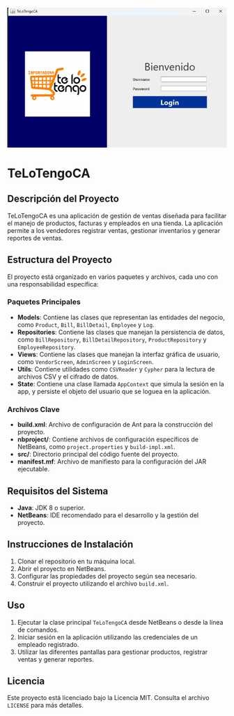![Main-Screen](image.png)

# TeLoTengoCA

## Descripción del Proyecto

TeLoTengoCA es una aplicación de gestión de ventas diseñada para facilitar el manejo de productos, facturas y empleados en una tienda. La aplicación permite a los vendedores registrar ventas, gestionar inventarios y generar reportes de ventas.

## Estructura del Proyecto

El proyecto está organizado en varios paquetes y archivos, cada uno con una responsabilidad específica:

### Paquetes Principales

- **Models**: Contiene las clases que representan las entidades del negocio, como `Product`, `Bill`, `BillDetail`, `Employee` y `Log`.
- **Repositories**: Contiene las clases que manejan la persistencia de datos, como `BillRepository`, `BillDetailRepository`, `ProductRepository` y `EmployeeRepository`.
- **Views**: Contiene las clases que manejan la interfaz gráfica de usuario, como `VendorScreen`, `AdminScreen` y `LoginScreen`.
- **Utils**: Contiene utilidades como `CSVReader` y `Cypher` para la lectura de archivos CSV y el cifrado de datos.
- **State**: Contiene una clase llamada `AppContext` que simula la sesión en la app, y persiste el objeto del usuario que se loguea en la aplicación.

### Archivos Clave

- **build.xml**: Archivo de configuración de Ant para la construcción del proyecto.
- **nbproject/**: Contiene archivos de configuración específicos de NetBeans, como `project.properties` y `build-impl.xml`.
- **src/**: Directorio principal del código fuente del proyecto.
- **manifest.mf**: Archivo de manifiesto para la configuración del JAR ejecutable.

## Requisitos del Sistema

- **Java**: JDK 8 o superior.
- **NetBeans**: IDE recomendado para el desarrollo y la gestión del proyecto.

## Instrucciones de Instalación

1. Clonar el repositorio en tu máquina local.
2. Abrir el proyecto en NetBeans.
3. Configurar las propiedades del proyecto según sea necesario.
4. Construir el proyecto utilizando el archivo `build.xml`.

## Uso

1. Ejecutar la clase principal `TeLoTengoCA` desde NetBeans o desde la línea de comandos.
2. Iniciar sesión en la aplicación utilizando las credenciales de un empleado registrado.
3. Utilizar las diferentes pantallas para gestionar productos, registrar ventas y generar reportes.

## Licencia

Este proyecto está licenciado bajo la Licencia MIT. Consulta el archivo `LICENSE` para más detalles.
